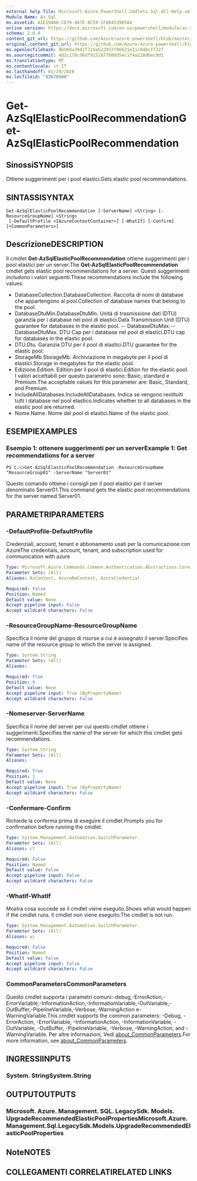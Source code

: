 ```yaml
---
external help file: Microsoft.Azure.PowerShell.Cmdlets.Sql.dll-Help.xml
Module Name: Az.Sql
ms.assetid: A1E19A66-CD70-467E-8C59-1F88453905A4
online version: https://docs.microsoft.com/en-us/powershell/module/az.sql/get-azsqlelasticpoolrecommendation
schema: 2.0.0
content_git_url: https://github.com/Azure/azure-powershell/blob/master/src/Sql/Sql/help/Get-AzSqlElasticPoolRecommendation.md
original_content_git_url: https://github.com/Azure/azure-powershell/blob/master/src/Sql/Sql/help/Get-AzSqlElasticPoolRecommendation.md
ms.openlocfilehash: 8b969a3942f72da522937f06621e11c0d8cff32f
ms.sourcegitcommit: 4d2c178cd6df9151877b08d54c1f4a228dbec9d1
ms.translationtype: MT
ms.contentlocale: it-IT
ms.lasthandoff: 01/29/2020
ms.locfileid: "93676940"
---
```

# <span data-ttu-id="4dedb-101">Get-AzSqlElasticPoolRecommendation</span><span class="sxs-lookup"><span data-stu-id="4dedb-101">Get-AzSqlElasticPoolRecommendation</span></span>

## <span data-ttu-id="4dedb-102">Sinossi</span><span class="sxs-lookup"><span data-stu-id="4dedb-102">SYNOPSIS</span></span>
<span data-ttu-id="4dedb-103">Ottiene suggerimenti per i pool elastici.</span><span class="sxs-lookup"><span data-stu-id="4dedb-103">Gets elastic pool recommendations.</span></span>

## <span data-ttu-id="4dedb-104">SINTASSI</span><span class="sxs-lookup"><span data-stu-id="4dedb-104">SYNTAX</span></span>

```
Get-AzSqlElasticPoolRecommendation [-ServerName] <String> [-ResourceGroupName] <String>
 [-DefaultProfile <IAzureContextContainer>] [-WhatIf] [-Confirm] [<CommonParameters>]
```

## <span data-ttu-id="4dedb-105">Descrizione</span><span class="sxs-lookup"><span data-stu-id="4dedb-105">DESCRIPTION</span></span>
<span data-ttu-id="4dedb-106">Il cmdlet **Get-AzSqlElasticPoolRecommendation** ottiene suggerimenti per i pool elastici per un server.</span><span class="sxs-lookup"><span data-stu-id="4dedb-106">The **Get-AzSqlElasticPoolRecommendation** cmdlet gets elastic pool recommendations for a server.</span></span>
<span data-ttu-id="4dedb-107">Questi suggerimenti includono i valori seguenti:</span><span class="sxs-lookup"><span data-stu-id="4dedb-107">These recommendations include the following values:</span></span>
- <span data-ttu-id="4dedb-108">DatabaseCollection.</span><span class="sxs-lookup"><span data-stu-id="4dedb-108">DatabaseCollection.</span></span> <span data-ttu-id="4dedb-109">Raccolta di nomi di database che appartengono al pool.</span><span class="sxs-lookup"><span data-stu-id="4dedb-109">Collection of database names that belong to the pool.</span></span> 
- <span data-ttu-id="4dedb-110">DatabaseDtuMin.</span><span class="sxs-lookup"><span data-stu-id="4dedb-110">DatabaseDtuMin.</span></span> <span data-ttu-id="4dedb-111">Unità di trasmissione dati (DTU) garanzia per i database nel pool di elastici.</span><span class="sxs-lookup"><span data-stu-id="4dedb-111">Data Transmission Unit (DTU) guarantee for databases in the elastic pool.</span></span> 
 <span data-ttu-id="4dedb-112">-- DatabaseDtuMax.</span><span class="sxs-lookup"><span data-stu-id="4dedb-112">-- DatabaseDtuMax.</span></span> <span data-ttu-id="4dedb-113">DTU Cap per i database nel pool di elastici.</span><span class="sxs-lookup"><span data-stu-id="4dedb-113">DTU cap for databases in the elastic pool.</span></span> 
- <span data-ttu-id="4dedb-114">DTU.</span><span class="sxs-lookup"><span data-stu-id="4dedb-114">Dtu.</span></span> <span data-ttu-id="4dedb-115">Garanzia DTU per il pool di elastici.</span><span class="sxs-lookup"><span data-stu-id="4dedb-115">DTU guarantee for the elastic pool.</span></span> 
- <span data-ttu-id="4dedb-116">StorageMb.</span><span class="sxs-lookup"><span data-stu-id="4dedb-116">StorageMb.</span></span> <span data-ttu-id="4dedb-117">Archiviazione in megabyte per il pool di elastici.</span><span class="sxs-lookup"><span data-stu-id="4dedb-117">Storage in megabytes for the elastic pool.</span></span> 
- <span data-ttu-id="4dedb-118">Edizione.</span><span class="sxs-lookup"><span data-stu-id="4dedb-118">Edition.</span></span> <span data-ttu-id="4dedb-119">Edition per il pool di elastici.</span><span class="sxs-lookup"><span data-stu-id="4dedb-119">Edition for the elastic pool.</span></span> <span data-ttu-id="4dedb-120">I valori accettabili per questo parametro sono: Basic, standard e Premium.</span><span class="sxs-lookup"><span data-stu-id="4dedb-120">The acceptable values for this parameter are: Basic, Standard, and Premium.</span></span> 
- <span data-ttu-id="4dedb-121">IncludeAllDatabases.</span><span class="sxs-lookup"><span data-stu-id="4dedb-121">IncludeAllDatabases.</span></span> <span data-ttu-id="4dedb-122">Indica se vengono restituiti tutti i database nel pool elastico.</span><span class="sxs-lookup"><span data-stu-id="4dedb-122">Indicates whether to all databases in the elastic pool are returned.</span></span> 
- <span data-ttu-id="4dedb-123">Nome.</span><span class="sxs-lookup"><span data-stu-id="4dedb-123">Name.</span></span> <span data-ttu-id="4dedb-124">Nome del pool di elastici.</span><span class="sxs-lookup"><span data-stu-id="4dedb-124">Name of the elastic pool.</span></span>

## <span data-ttu-id="4dedb-125">ESEMPI</span><span class="sxs-lookup"><span data-stu-id="4dedb-125">EXAMPLES</span></span>

### <span data-ttu-id="4dedb-126">Esempio 1: ottenere suggerimenti per un server</span><span class="sxs-lookup"><span data-stu-id="4dedb-126">Example 1: Get recommendations for a server</span></span>
```
PS C:\>Get-AzSqlElasticPoolRecommendation -ResourceGroupName "ResourceGroup01" -ServerName "Server01"
```

<span data-ttu-id="4dedb-127">Questo comando ottiene i consigli per il pool elastici per il server denominato Server01.</span><span class="sxs-lookup"><span data-stu-id="4dedb-127">This command gets the elastic pool recommendations for the server named Server01.</span></span>

## <span data-ttu-id="4dedb-128">PARAMETRI</span><span class="sxs-lookup"><span data-stu-id="4dedb-128">PARAMETERS</span></span>

### <span data-ttu-id="4dedb-129">-DefaultProfile</span><span class="sxs-lookup"><span data-stu-id="4dedb-129">-DefaultProfile</span></span>
<span data-ttu-id="4dedb-130">Credenziali, account, tenant e abbonamento usati per la comunicazione con Azure</span><span class="sxs-lookup"><span data-stu-id="4dedb-130">The credentials, account, tenant, and subscription used for communication with azure</span></span>

```yaml
Type: Microsoft.Azure.Commands.Common.Authentication.Abstractions.Core.IAzureContextContainer
Parameter Sets: (All)
Aliases: AzContext, AzureRmContext, AzureCredential

Required: False
Position: Named
Default value: None
Accept pipeline input: False
Accept wildcard characters: False
```

### <span data-ttu-id="4dedb-131">-ResourceGroupName</span><span class="sxs-lookup"><span data-stu-id="4dedb-131">-ResourceGroupName</span></span>
<span data-ttu-id="4dedb-132">Specifica il nome del gruppo di risorse a cui è assegnato il server.</span><span class="sxs-lookup"><span data-stu-id="4dedb-132">Specifies name of the resource group to which the server is assigned.</span></span>

```yaml
Type: System.String
Parameter Sets: (All)
Aliases:

Required: True
Position: 0
Default value: None
Accept pipeline input: True (ByPropertyName)
Accept wildcard characters: False
```

### <span data-ttu-id="4dedb-133">-Nomeserver</span><span class="sxs-lookup"><span data-stu-id="4dedb-133">-ServerName</span></span>
<span data-ttu-id="4dedb-134">Specifica il nome del server per cui questo cmdlet ottiene i suggerimenti.</span><span class="sxs-lookup"><span data-stu-id="4dedb-134">Specifies the name of the server for which this cmdlet gets recommendations.</span></span>

```yaml
Type: System.String
Parameter Sets: (All)
Aliases:

Required: True
Position: 1
Default value: None
Accept pipeline input: True (ByPropertyName)
Accept wildcard characters: False
```

### <span data-ttu-id="4dedb-135">-Confermare</span><span class="sxs-lookup"><span data-stu-id="4dedb-135">-Confirm</span></span>
<span data-ttu-id="4dedb-136">Richiede la conferma prima di eseguire il cmdlet.</span><span class="sxs-lookup"><span data-stu-id="4dedb-136">Prompts you for confirmation before running the cmdlet.</span></span>

```yaml
Type: System.Management.Automation.SwitchParameter
Parameter Sets: (All)
Aliases: cf

Required: False
Position: Named
Default value: False
Accept pipeline input: False
Accept wildcard characters: False
```

### <span data-ttu-id="4dedb-137">-WhatIf</span><span class="sxs-lookup"><span data-stu-id="4dedb-137">-WhatIf</span></span>
<span data-ttu-id="4dedb-138">Mostra cosa succede se il cmdlet viene eseguito.</span><span class="sxs-lookup"><span data-stu-id="4dedb-138">Shows what would happen if the cmdlet runs.</span></span>
<span data-ttu-id="4dedb-139">Il cmdlet non viene eseguito.</span><span class="sxs-lookup"><span data-stu-id="4dedb-139">The cmdlet is not run.</span></span>

```yaml
Type: System.Management.Automation.SwitchParameter
Parameter Sets: (All)
Aliases: wi

Required: False
Position: Named
Default value: False
Accept pipeline input: False
Accept wildcard characters: False
```

### <span data-ttu-id="4dedb-140">CommonParameters</span><span class="sxs-lookup"><span data-stu-id="4dedb-140">CommonParameters</span></span>
<span data-ttu-id="4dedb-141">Questo cmdlet supporta i parametri comuni:-debug,-ErrorAction,-ErrorVariable,-InformationAction,-InformationVariable,-OutVariable,-OutBuffer,-PipelineVariable,-Verbose,-WarningAction e-WarningVariable.</span><span class="sxs-lookup"><span data-stu-id="4dedb-141">This cmdlet supports the common parameters: -Debug, -ErrorAction, -ErrorVariable, -InformationAction, -InformationVariable, -OutVariable, -OutBuffer, -PipelineVariable, -Verbose, -WarningAction, and -WarningVariable.</span></span> <span data-ttu-id="4dedb-142">Per altre informazioni, Vedi [about_CommonParameters](https://go.microsoft.com/fwlink/?LinkID=113216).</span><span class="sxs-lookup"><span data-stu-id="4dedb-142">For more information, see [about_CommonParameters](https://go.microsoft.com/fwlink/?LinkID=113216).</span></span>

## <span data-ttu-id="4dedb-143">INGRESSI</span><span class="sxs-lookup"><span data-stu-id="4dedb-143">INPUTS</span></span>

### <span data-ttu-id="4dedb-144">System. String</span><span class="sxs-lookup"><span data-stu-id="4dedb-144">System.String</span></span>

## <span data-ttu-id="4dedb-145">OUTPUT</span><span class="sxs-lookup"><span data-stu-id="4dedb-145">OUTPUTS</span></span>

### <span data-ttu-id="4dedb-146">Microsoft. Azure. Management. SQL. LegacySdk. Models. UpgradeRecommendedElasticPoolProperties</span><span class="sxs-lookup"><span data-stu-id="4dedb-146">Microsoft.Azure.Management.Sql.LegacySdk.Models.UpgradeRecommendedElasticPoolProperties</span></span>

## <span data-ttu-id="4dedb-147">Note</span><span class="sxs-lookup"><span data-stu-id="4dedb-147">NOTES</span></span>

## <span data-ttu-id="4dedb-148">COLLEGAMENTI CORRELATI</span><span class="sxs-lookup"><span data-stu-id="4dedb-148">RELATED LINKS</span></span>
